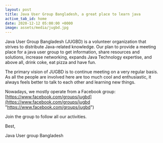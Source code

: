 ```yaml
---
layout: post
title: Java User Group Bangladesh, a great place to learn java
active_tab_id: home
date: 2020-12-12 05:00:00 +0000
image: assets/media/jugbd.jpg
---
```


Java User Group Bangladesh (JUGBD) is a volunteer organization that strives to distribute Java-related knowledge. Our plan to provide a meeting place for a java user group to get information, share resources and solutions, increase networking, expands Java Technology expertise, and above all, drink coke, eat pizza and have fun.

The primary vision of JUGBD is to continue meeting on a very regular basis. As all the people are involved here are too much cool and enthusiastic, it always feels better to talk to each other and learning new things.

Nowadays, we mostly operate from a Facebook group: [https://www.facebook.com/groups/jugbd](https://www.facebook.com/groups/jugbd "https://www.facebook.com/groups/jugbd")

Join the group to follow all our activities.

Best,

Java User group Bangladesh
